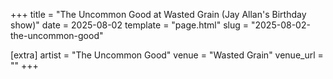 +++
title = "The Uncommon Good at Wasted Grain (Jay Allan's Birthday show)"
date = 2025-08-02
template = "page.html"
slug = "2025-08-02-the-uncommon-good"

[extra]
artist = "The Uncommon Good"
venue = "Wasted Grain"
venue_url = ""
+++
